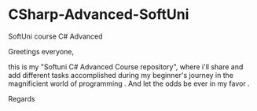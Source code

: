 # CSharp-Advanced-SoftUni
SoftUni course  C# Advanced 

 Greetings everyone,
 
this is my "Softuni C# Advanced Course repository", where i'll
share and add different tasks accomplished during my beginner's
journey in the magnificient world of programming .
And let the odds be ever in my favor .
 
 Regards
